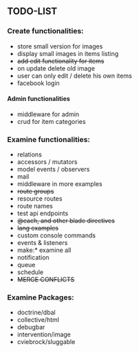 ## TODO-LIST

### Create functionalities:
- store small version for images
- display small images in items listing
- ~~add edit functionality for items~~
- on update delete old image
- user can only edit / delete his own items
- facebook login

#### Admin functionalities
- middleware for admin
- crud for item categories

### Examine functionalities:
- relations
- accessors / mutators
- model events / observers
- mail
- middleware in more examples
- ~~route groups~~
- resource routes
- route names
- test api endpoints
- ~~@each, and other blade directives~~
- ~~lang examples~~
- custom console commands
- events & listeners
- make:* examine all
- notification
- queue
- schedule
- ~~MERGE CONFLICTS~~

### Examine Packages:
- doctrine/dbal
- collective/html
- debugbar
- intervention/image
- cviebrock/sluggable


